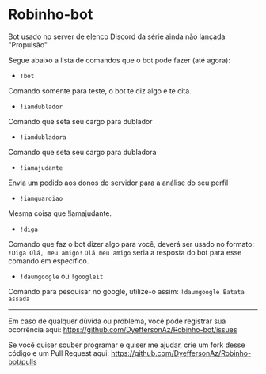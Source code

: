 # Robinho-bot
Bot usado no server de elenco Discord da série ainda não lançada "Propulsão"

Segue abaixo a lista de comandos que o bot pode fazer (até agora):
* `!bot`

Comando somente para teste, o bot te diz algo e te cita.
* `!iamdublador`

Comando que seta seu cargo para dublador
* `!iamdubladora`

Comando que seta seu cargo para dubladora
* `!iamajudante`

Envia um pedido aos donos do servidor para a análise do seu perfil
* `!iamguardiao`

Mesma coisa que !iamajudante.
* `!diga`

Comando que faz o bot dizer algo para você, deverá ser usado no formato:
`!Diga Olá, meu amigo!`
`Olá meu amigo` seria a resposta do bot para esse comando em específico.
* `!daumgoogle` ou `!googleit`

Comando para pesquisar no google, utilize-o assim: `!daumgoogle Batata assada`

---

Em caso de qualquer dúvida ou problema, você pode registrar sua ocorrência aqui: https://github.com/DyeffersonAz/Robinho-bot/issues

Se você quiser souber programar e quiser me ajudar, crie um fork desse código e um Pull Request aqui: https://github.com/DyeffersonAz/Robinho-bot/pulls

